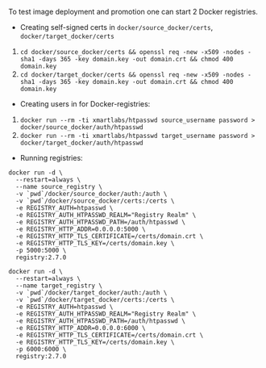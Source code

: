 To test image deployment and promotion one can start 2 Docker registries.

- Creating self-signed certs in `docker/source_docker/certs`, `docker/target_docker/certs`
1. `cd docker/source_docker/certs && openssl req -new -x509 -nodes -sha1 -days 365 -key domain.key -out domain.crt && chmod 400 domain.key`
1. `cd docker/target_docker/certs && openssl req -new -x509 -nodes -sha1 -days 365 -key domain.key -out domain.crt && chmod 400 domain.key`

- Creating users in for Docker-registries:
1. `docker run --rm -ti xmartlabs/htpasswd source_username password > docker/source_docker/auth/htpasswd`
1. `docker run --rm -ti xmartlabs/htpasswd target_username password > docker/target_docker/auth/htpasswd`

- Running registries:

```shell script
docker run -d \
  --restart=always \
  --name source_registry \
  -v `pwd`/docker/source_docker/auth:/auth \
  -v `pwd`/docker/source_docker/certs:/certs \
  -e REGISTRY_AUTH=htpasswd \
  -e REGISTRY_AUTH_HTPASSWD_REALM="Registry Realm" \
  -e REGISTRY_AUTH_HTPASSWD_PATH=/auth/htpasswd \
  -e REGISTRY_HTTP_ADDR=0.0.0.0:5000 \
  -e REGISTRY_HTTP_TLS_CERTIFICATE=/certs/domain.crt \
  -e REGISTRY_HTTP_TLS_KEY=/certs/domain.key \
  -p 5000:5000 \
  registry:2.7.0
```

```shell script
docker run -d \
  --restart=always \
  --name target_registry \
  -v `pwd`/docker/target_docker/auth:/auth \
  -v `pwd`/docker/target_docker/certs:/certs \
  -e REGISTRY_AUTH=htpasswd \
  -e REGISTRY_AUTH_HTPASSWD_REALM="Registry Realm" \
  -e REGISTRY_AUTH_HTPASSWD_PATH=/auth/htpasswd \
  -e REGISTRY_HTTP_ADDR=0.0.0.0:6000 \
  -e REGISTRY_HTTP_TLS_CERTIFICATE=/certs/domain.crt \
  -e REGISTRY_HTTP_TLS_KEY=/certs/domain.key \
  -p 6000:6000 \
  registry:2.7.0
```
